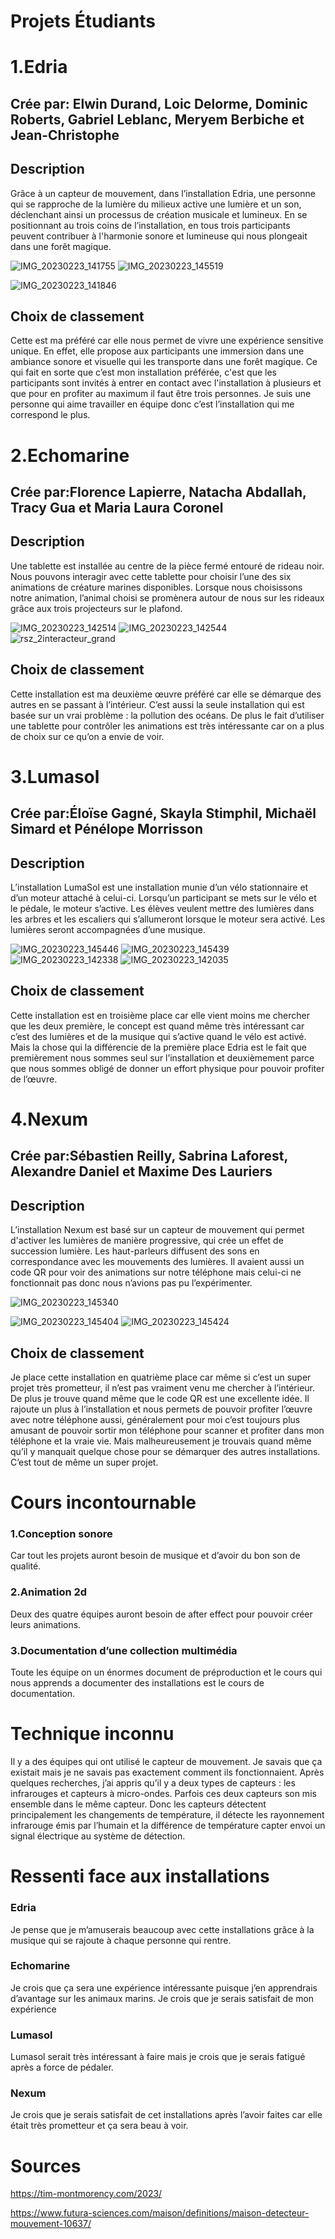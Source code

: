 <h1>Projets Étudiants</h1>

<h1>1.Edria</h1>
<h2>Crée par: Elwin Durand, Loic Delorme, Dominic Roberts, Gabriel Leblanc, Meryem Berbiche et Jean-Christophe</h2>
<h2>Description</h2>

 Grâce à un capteur de mouvement, dans l’installation Edria, une personne qui se rapproche de la lumière du milieux active une lumière et un son, déclenchant ainsi un processus de création musicale et lumineux. En se positionnant au trois coins de l’installation, en tous trois participants peuvent contribuer à l'harmonie sonore et lumineuse qui nous plongeait dans une forêt magique.

![IMG_20230223_141755](https://user-images.githubusercontent.com/123672475/236112729-ef8d9866-8b84-4315-96a8-ff68358d8fa2.jpg)
![IMG_20230223_145519](https://user-images.githubusercontent.com/123672475/236113582-c219fa13-be4c-44f1-b2f2-2d6e45c14307.jpg)

![IMG_20230223_141846](https://user-images.githubusercontent.com/123672475/236112969-f74b43cc-9144-4ea4-8264-83bbe1cc2d91.jpg)
<h2>Choix de classement</h2>
Cette est ma préféré car elle nous permet de vivre une expérience sensitive unique. En effet, elle propose aux participants une immersion dans une ambiance sonore et visuelle qui les transporte dans une forêt magique. Ce qui fait en sorte que c’est mon installation préférée, c'est que les participants sont invités à entrer en contact avec l'installation à plusieurs et que pour en profiter au maximum il faut être trois personnes. Je suis une personne qui aime travailler en équipe donc c’est l’installation qui me correspond le plus.

<h1>2.Echomarine</h1>
<h2>Crée par:Florence Lapierre, Natacha Abdallah, Tracy Gua et Maria Laura Coronel</h2>
<h2>Description</h2>

Une tablette est installée au centre de la pièce fermé entouré de rideau noir. Nous pouvons interagir avec cette tablette pour choisir l’une des six animations de créature marines disponibles. Lorsque nous choisissons notre animation, l’animal choisi se promènera autour de nous sur les rideaux grâce aux trois projecteurs sur le plafond.

![IMG_20230223_142514](https://user-images.githubusercontent.com/123672475/236113647-0883d048-6330-490a-9e71-5dc8464e47bc.jpg)
![IMG_20230223_142544](https://user-images.githubusercontent.com/123672475/236113658-8072ddf7-6a73-4c90-975f-32196f80158c.jpg)
![rsz_2interacteur_grand](https://user-images.githubusercontent.com/123672475/236114032-a44fd511-02d3-440a-9123-37f2a51270f3.jpg)

<h2>Choix de classement</h2>

Cette installation est ma deuxième œuvre préféré car elle se démarque des autres en se passant à l’intérieur. C’est aussi la seule installation qui est basée sur un vrai problème : la pollution des océans. De plus le fait d’utiliser une tablette pour contrôler les animations est très intéressante car on a plus de choix sur ce qu’on a envie de voir.


<h1>3.Lumasol</h1>
<h2>Crée par:Éloïse Gagné, Skayla Stimphil, Michaël Simard et Pénélope Morrisson</h2>
<h2>Description</h2>

L’installation LumaSol est une installation munie d’un vélo stationnaire et d’un moteur attaché à celui-ci. Lorsqu’un participant se mets sur le vélo et le pédale, le moteur s’active. Les élèves veulent mettre des lumières dans les arbres et les escaliers qui s’allumeront lorsque le moteur sera activé. Les lumières seront accompagnées d’une musique.

![IMG_20230223_145446](https://user-images.githubusercontent.com/123672475/236114507-12e2e754-d4a0-4b26-997f-f34fbee82bb0.jpg)
![IMG_20230223_145439](https://user-images.githubusercontent.com/123672475/236114511-0abe32fe-acd1-4a84-bbf7-db8c9a9f3b32.jpg)
![IMG_20230223_142338](https://user-images.githubusercontent.com/123672475/236114530-2ab3b6f2-9235-443c-8c3b-32a4ef834be6.jpg)
![IMG_20230223_142035](https://user-images.githubusercontent.com/123672475/236114575-e9dec6fd-b1c4-4daa-86f7-812dfa3631b1.jpg)

<h2>Choix de classement</h2>

Cette installation est en troisième place car elle vient moins me chercher que les deux première, le concept est quand même très intéressant car c’est des lumières et de la musique qui s’active quand le vélo est activé. Mais la chose qui la différencie de  la première place Edria est le fait que premièrement nous sommes seul sur l’installation et deuxièmement parce que nous sommes obligé de donner un effort physique pour pouvoir profiter de l’œuvre.


<h1>4.Nexum</h1>
<h2>Crée par:Sébastien Reilly, Sabrina Laforest, Alexandre Daniel et Maxime Des Lauriers</h2>
<h2>Description</h2>

L’installation Nexum est basé sur un capteur de mouvement qui permet d'activer les lumières de manière progressive, qui crée un effet de succession lumière. Les haut-parleurs diffusent des sons en correspondance avec les mouvements des lumières. Il avaient aussi un code QR pour voir des animations sur notre téléphone mais celui-ci ne fonctionnait pas donc nous n’avions pas pu l’expérimenter.

![IMG_20230223_145340](https://user-images.githubusercontent.com/123672475/236114859-304036cc-e5f3-4dbf-9cad-a0172a19dc9c.jpg)

![IMG_20230223_145404](https://user-images.githubusercontent.com/123672475/236114860-b490575e-cc19-4943-94bb-867ba8ac3870.jpg)
![IMG_20230223_145424](https://user-images.githubusercontent.com/123672475/236114876-85ec5a65-2ad1-4c15-952f-3ea23b85145e.jpg)

<h2>Choix de classement</h2>

Je place cette installation en quatrième place car même si c’est un super projet très prometteur, il n’est pas vraiment venu me chercher à l’intérieur. De plus je trouve quand même que le code QR est une excellente idée. Il rajoute un plus à l’installation et nous permets de pouvoir profiter l’œuvre avec notre téléphone aussi, généralement pour moi c’est toujours plus amusant de pouvoir sortir mon téléphone pour scanner et profiter dans mon téléphone et la vraie vie. Mais malheureusement je trouvais quand même qu’il y manquait quelque chose pour se démarquer des autres installations. C’est tout de même un super projet.

<h1>Cours incontournable</h1>

<h3>1.Conception sonore </h3> Car tout les projets auront besoin de musique et d’avoir du bon son de qualité.

<h3>2.Animation 2d </h3> Deux des quatre équipes auront besoin de after effect pour pouvoir créer leurs animations.

<h3>3.Documentation d’une collection multimédia </h3> Toute les équipe on un énormes document de préproduction et le cours qui nous apprends a documenter des installations est le cours de documentation.

<h1>Technique inconnu</h1>
Il y a des équipes qui ont utilisé le capteur de mouvement. Je savais que ça existait mais je ne savais pas exactement comment ils fonctionnaient. Après quelques recherches, j’ai appris qu’il y a deux types de capteurs : les infrarouges et capteurs à micro-ondes. Parfois ces deux capteurs son mis ensemble dans le même capteur. Donc les capteurs détectent principalement les changements de température, il détecte les rayonnement infrarouge émis par l’humain et la différence de température capter envoi un signal électrique au système de détection.

<h1>Ressenti face aux installations</h1>

<h3>Edria</h3>  Je pense que je m’amuserais beaucoup avec cette installations grâce à la musique qui se rajoute à chaque personne qui rentre.

<h3>Echomarine</h3> Je crois que ça sera une expérience intéressante puisque j’en apprendrais d’avantage sur les animaux marins. Je crois que je serais satisfait de mon expérience

<h3>Lumasol</h3>  Lumasol serait très intéressant à faire mais je crois que je serais fatigué après a force de pédaler.

<h3>Nexum</h3>  Je crois que je serais satisfait de cet installations après l’avoir faites car elle était très prometteur et ça sera beau à voir.

<h1>Sources</h1>

https://tim-montmorency.com/2023/

https://www.futura-sciences.com/maison/definitions/maison-detecteur-mouvement-10637/








